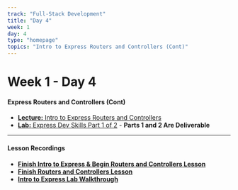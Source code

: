 ```yaml
---
track: "Full-Stack Development"
title: "Day 4"
week: 1
day: 4
type: "homepage"
topics: "Intro to Express Routers and Controllers (Cont)"
---
```



# Week 1 - Day 4

#### Express Routers and Controllers (Cont)
- [**Lecture:** Intro to Express Routers and Controllers](/full-stack-development/week-1/day-4/lecture-materials/intro-to-express-routers-and-controllers/)
- [**Lab:** Express Dev Skills Part 1 of 2](/full-stack-development/week-1/day-4/labs/express-dev-skills-part-1/) - **Parts 1 and 2 Are Deliverable**


<hr>



#### Lesson Recordings

- [**Finish Intro to Express & Begin Routers and Controllers Lesson**](https://generalassembly.zoom.us/rec/share/lsdvkRq6iu5lZMFDCUtQrKLsP8LxdDu7U2WP4I7GXKVLzuQanQESkxHsA4_tS5ml.zY9vr7_YTsV9b3jI?startTime=1615385027000) 
- [**Finish Routers and Controllers Lesson**](https://generalassembly.zoom.us/rec/share/39y8N-EMOPeYT4zmcnwI2GyipSIJwIOhZe9XSP2Gn3PW6BOcreg82hl7WEZE_8ft.j-WSk4PvhQ2OyB8N?startTime=1615471362000) 
- [**Intro to Express Lab Walkthrough**](https://generalassembly.zoom.us/rec/share/lsdvkRq6iu5lZMFDCUtQrKLsP8LxdDu7U2WP4I7GXKVLzuQanQESkxHsA4_tS5ml.zY9vr7_YTsV9b3jI?startTime=1615401711000) 

